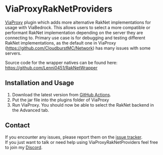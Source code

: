 # ViaProxyRakNetProviders
[ViaProxy](https://github.com/RaphiMC/ViaProxy) plugin which adds more alternative RakNet implementations for usage with ViaBedrock.
This allows users to select a more compatible or performant RakNet implementation depending on the server they are connecting to.
Primary use case is for debugging and testing different RakNet implementations, as the default one in ViaProxy (https://github.com/CloudburstMC/Network) has many issues with some servers.

Source code for the wrapper natives can be found here: https://github.com/Lenni0451/RakNetWrapper

## Installation and Usage
1. Download the latest version from [GitHub Actions](https://github.com/ViaVersionAddons/ViaProxyRakNetProviders/actions/workflows/build.yml).
2. Put the jar file into the plugins folder of ViaProxy
3. Run ViaProxy. You should now be able to select the RakNet backend in the Advanced tab.

## Contact
If you encounter any issues, please report them on the
[issue tracker](https://github.com/ViaVersionAddons/ViaProxyRakNetProviders/issues).  
If you just want to talk or need help using ViaProxyRakNetProviders feel free to join my
[Discord](https://discord.gg/dCzT9XHEWu).
